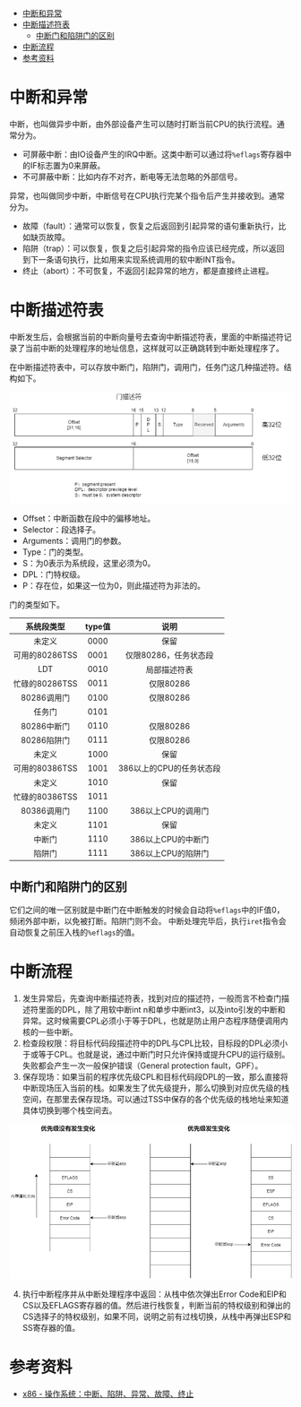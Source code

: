- [中断和异常](#中断和异常)
- [中断描述符表](#中断描述符表)
  - [中断门和陷阱门的区别](#中断门和陷阱门的区别)
- [中断流程](#中断流程)
- [参考资料](#参考资料)

# 中断和异常

中断，也叫做异步中断，由外部设备产生可以随时打断当前CPU的执行流程。通常分为。

- 可屏蔽中断：由IO设备产生的IRQ中断。这类中断可以通过将`%eflags`寄存器中的IF标志置为0来屏蔽。
- 不可屏蔽中断：比如内存不对齐，断电等无法忽略的外部信号。

异常，也叫做同步中断，中断信号在CPU执行完某个指令后产生并接收到。通常分为。

- 故障（fault）：通常可以恢复，恢复之后返回到引起异常的语句重新执行，比如缺页故障。
- 陷阱（trap）：可以恢复，恢复之后引起异常的指令应该已经完成，所以返回到下一条语句执行，比如用来实现系统调用的软中断INT指令。
- 终止（abort）：不可恢复，不返回引起异常的地方，都是直接终止进程。

# 中断描述符表

中断发生后，会根据当前的中断向量号去查询中断描述符表，里面的中断描述符记录了当前中断的处理程序的地址信息，这样就可以正确跳转到中断处理程序了。

在中断描述符表中，可以存放中断门，陷阱门，调用门，任务门这几种描述符。结构如下。

![intr-gate](intr-gate.png)

- Offset：中断函数在段中的偏移地址。
- Selector：段选择子。
- Arguments：调用门的参数。
- Type：门的类型。
- S：为0表示为系统段，这里必须为0。
- DPL：门特权级。
- P：存在位，如果这一位为0，则此描述符为非法的。

门的类型如下。

|   系统段类型   | type值 |           说明           |
| :------------: | :----: | :----------------------: |
|     未定义     |  0000  |           保留           |
| 可用的80286TSS |  0001  |  仅限80286，任务状态段   |
|      LDT       |  0010  |       局部描述符表       |
| 忙碌的80286TSS |  0011  |        仅限80286         |
|  80286调用门   |  0100  |        仅限80286         |
|     任务门     |  0101  |                          |
|  80286中断门   |  0110  |        仅限80286         |
|  80286陷阱门   |  0111  |        仅限80286         |
|     未定义     |  1000  |           保留           |
| 可用的80386TSS |  1001  | 386以上的CPU的任务状态段 |
|     未定义     |  1010  |           保留           |
| 忙碌的80386TSS |  1011  |                          |
|  80386调用门   |  1100  |    386以上CPU的调用门    |
|     未定义     |  1101  |           保留           |
|     中断门     |  1110  |    386以上CPU的中断门    |
|     陷阱门     |  1111  |    386以上CPU的陷阱门    |

## 中断门和陷阱门的区别

它们之间的唯一区别就是中断门在中断触发的时候会自动将`%eflags`中的IF值0，频闭外部中断，以免被打断。陷阱门则不会。
中断处理完毕后，执行`iret`指令会自动恢复之前压入栈的`%eflags`的值。

# 中断流程

1. 发生异常后，先查询中断描述符表，找到对应的描述符，一般而言不检查门描述符里面的DPL，除了用软中断int n和单步中断int3，以及into引发的中断和异常。这时候需要CPL必须小于等于DPL，也就是防止用户态程序随便调用内核的一些中断。
2. 检查段权限：将目标代码段描述符中的DPL与CPL比较，目标段的DPL必须小于或等于CPL。也就是说，通过中断门时只允许保持或提升CPU的运行级别。失败都会产生一次一般保护错误（General protection fault，GPF）。
3. 保存现场：如果当前的程序优先级CPL和目标代码段DPL的一致，那么直接将中断现场压入当前的栈。如果发生了优先级提升，那么切换到对应优先级的栈空间，在那里去保存现场。可以通过TSS中保存的各个优先级的栈地址来知道具体切换到哪个栈空间去。

![intr-save](intr-save.png)

4. 执行中断程序并从中断处理程序中返回：从栈中依次弹出Error Code和EIP和CS以及EFLAGS寄存器的值。然后进行栈恢复，判断当前的特权级别和弹出的CS选择子的特权级别，如果不同，说明之前有过栈切换，从栈中再弹出ESP和SS寄存器的值。

# 参考资料

- [x86 - 操作系统：中断、陷阱、异常、故障、终止](https://blog.csdn.net/Gyc8787/article/details/121879298)
